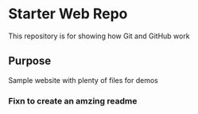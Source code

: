 # Starter Web Repo

This repository is for showing how Git and GitHub work

## Purpose

Sample website with plenty of files for demos

### Fixn to create an amzing readme